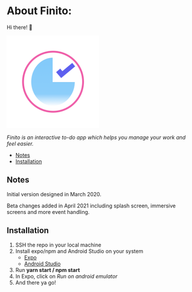 # About Finito: 

Hi there! :wave:

<img src="https://github.com/shaunakmukherjee/Finito/blob/main/assets/images/adaptive-icon.png" width="250" height="250">



*Finito is an interactive to-do app which helps you manage your work and feel easier.*


- [Notes](#notes)
- [Installation](#installation)

## Notes <a name = "notes"> </a>

Initial version designed in March 2020.

Beta changes added in April 2021 including splash screen, immersive screens and more event handling.

## Installation <a name = "installation"></a>

1. SSH the repo in your local machine
2. Install expo/npm and Android Studio on your system
    - [Expo](https://docs.expo.io/get-started/installation/)
    - [Android Studio](https://developer.android.com/studio) 
3. Run <b> yarn start / npm start </b>
4. In Expo, click on <i> Run on android emulator </i>
5. And there ya go!
